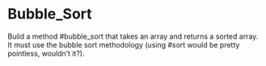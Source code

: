 # Bubble_Sort

Build a method #bubble_sort that takes an array and returns a sorted array. It must use the bubble sort methodology (using #sort would be pretty pointless, wouldn’t it?).